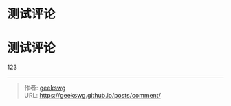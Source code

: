 # 测试评论


<!--more-->

# 测试评论

123

---

> 作者: [geekswg](https://github.com/geekswg)  
> URL: https://geekswg.github.io/posts/comment/  

